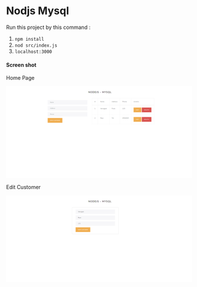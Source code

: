 # Nodjs Mysql 

Run this project by this command :

1. `npm install`
2. `nod src/index.js`
3. `localhost:3000`

#### Screen shot

Home Page

![Home Page](img/main.png "Home Page")

Edit Customer

![Add New Customer](img/edit.png "Edit Customer")
